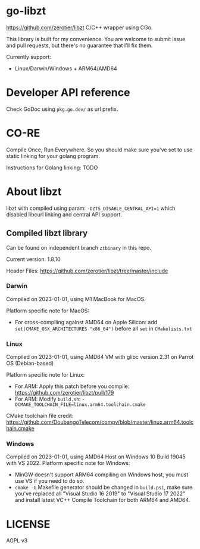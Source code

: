 # go-libzt

https://github.com/zerotier/libzt C/C++ wrapper using CGo.

This library is built for my convenience. You are welcome to submit issue and pull requests, but there's no guarantee that I'll fix them.

Currently support:

- Linux/Darwin/Windows + ARM64/AMD64

# Developer API reference

Check GoDoc using `pkg.go.dev/` as url prefix.

# CO-RE

Compile Once, Run Everywhere. So you should make sure you've set to use static linking for your golang program.

Instructions for Golang linking: TODO

# About libzt

libzt with compiled using param: `-DZTS_DISABLE_CENTRAL_API=1` which disabled libcurl linking and central API support.

## Compiled libzt library

Can be found on independent branch `ztbinary` in this repo.  

Current version: 1.8.10

Header Files: https://github.com/zerotier/libzt/tree/master/include

### Darwin

Compiled on 2023-01-01, using M1 MacBook for MacOS.

Platform specific note for MacOS:
- For cross-compiling against AMD64 on Apple Silicon:  add `set(CMAKE_OSX_ARCHITECTURES "x86_64")` before all `set` in `CMakelists.txt`

### Linux

Compiled on 2023-01-01, using AMD64 VM with glibc version 2.31 on Parrot OS (Debian-based)

Platform specific note for Linux:
- For ARM: Apply this patch before you compile: https://github.com/zerotier/libzt/pull/179
- For ARM: Modify `build.sh`: `-DCMAKE_TOOLCHAIN_FILE=linux.arm64.toolchain.cmake`

CMake toolchain file credit: https://github.com/DoubangoTelecom/compv/blob/master/linux.arm64.toolchain.cmake

### Windows

Compiled on 2023-01-01, using AMD64 Host on Windows 10 Build 19045 with VS 2022.
Platform specific note for Windows:
- MinGW doesn't support ARM64 compiling on Windows host, you must use VS if you need to do so.
- `cmake -G` Makefile generator should be changed in `build.ps1`, make sure you've replaced all "Visual Studio 16 2019" to "Visual Studio 17 2022" and install latest VC++ Compile Toolchain for both ARM64 and AMD64.

# LICENSE

AGPL v3

